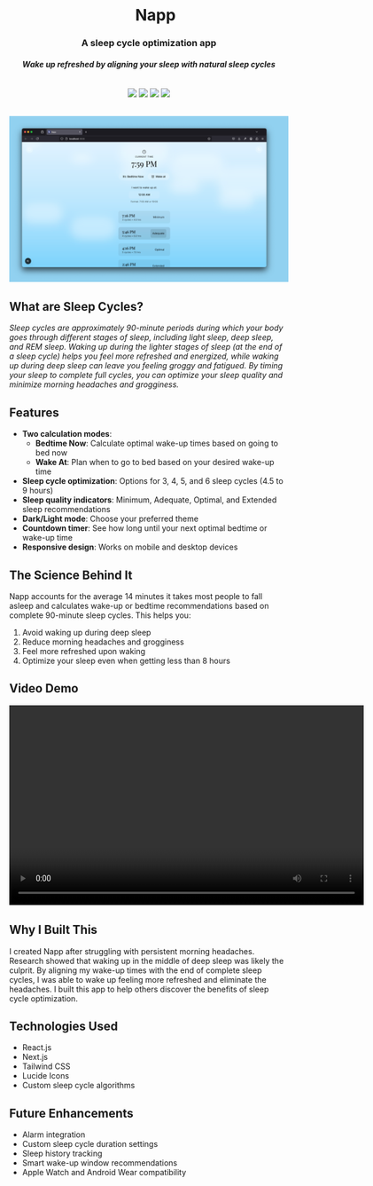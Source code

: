 <div align="center">
  <div id="user-content-toc">
    <ul>
      <summary><h1 style="display: inline-block; margin-bottom:0px">Napp</h1></summary>
    </ul>
  </div>
  <h3>A sleep cycle optimization app</h3>
  <h4><i>Wake up refreshed by aligning your sleep with natural sleep cycles</i></h4>
  <br>
  <img src="https://img.shields.io/badge/react-%2320232a.svg?style=for-the-badge&logo=react&logoColor=%2361DAFB"/>
  <img src="https://img.shields.io/badge/Next-black?style=for-the-badge&logo=next.js&logoColor=white"/>
  <img src="https://img.shields.io/badge/tailwindcss-%2338B2AC.svg?style=for-the-badge&logo=tailwind-css&logoColor=white"/>
  <img src="https://img.shields.io/badge/vercel-%23000000.svg?style=for-the-badge&logo=vercel&logoColor=white"/>
  <br><br>
</div>

![napp-demo](https://github.com/aadithyanr/napp/blob/main/public/screenshot.png?raw=true)

## What are Sleep Cycles?
*Sleep cycles are approximately 90-minute periods during which your body goes through different stages of sleep, including light sleep, deep sleep, and REM sleep. Waking up during the lighter stages of sleep (at the end of a sleep cycle) helps you feel more refreshed and energized, while waking up during deep sleep can leave you feeling groggy and fatigued. By timing your sleep to complete full cycles, you can optimize your sleep quality and minimize morning headaches and grogginess.*

## Features
- **Two calculation modes**:
  - **Bedtime Now**: Calculate optimal wake-up times based on going to bed now
  - **Wake At**: Plan when to go to bed based on your desired wake-up time
- **Sleep cycle optimization**: Options for 3, 4, 5, and 6 sleep cycles (4.5 to 9 hours)
- **Sleep quality indicators**: Minimum, Adequate, Optimal, and Extended sleep recommendations
- **Dark/Light mode**: Choose your preferred theme
- **Countdown timer**: See how long until your next optimal bedtime or wake-up time
- **Responsive design**: Works on mobile and desktop devices

## The Science Behind It
Napp accounts for the average 14 minutes it takes most people to fall asleep and calculates wake-up or bedtime recommendations based on complete 90-minute sleep cycles. This helps you:
1. Avoid waking up during deep sleep
2. Reduce morning headaches and grogginess
3. Feel more refreshed upon waking
4. Optimize your sleep even when getting less than 8 hours

## Video Demo
<div align="center">
<video src="https://github.com/aadithyanr/napp/blob/main/public/napp.mp4" width="640" height="360" controls></video>
</div>

## Why I Built This
I created Napp after struggling with persistent morning headaches. Research showed that waking up in the middle of deep sleep was likely the culprit. By aligning my wake-up times with the end of complete sleep cycles, I was able to wake up feeling more refreshed and eliminate the headaches. I built this app to help others discover the benefits of sleep cycle optimization.

## Technologies Used
- React.js
- Next.js
- Tailwind CSS
- Lucide Icons
- Custom sleep cycle algorithms

## Future Enhancements
- Alarm integration
- Custom sleep cycle duration settings
- Sleep history tracking
- Smart wake-up window recommendations
- Apple Watch and Android Wear compatibility
